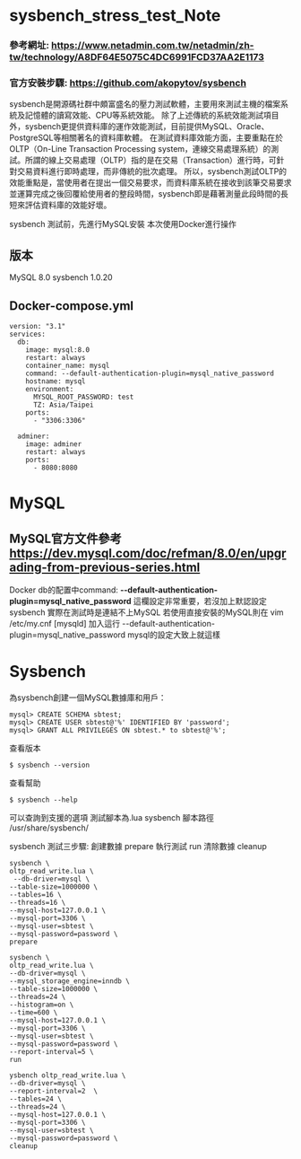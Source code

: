 # sysbench_stress_test_Note

### 參考網址: https://www.netadmin.com.tw/netadmin/zh-tw/technology/A8DF64E5075C4DC6991FCD37AA2E1173
### 官方安裝步驟: https://github.com/akopytov/sysbench
sysbench是開源碼社群中頗富盛名的壓力測試軟體，主要用來測試主機的檔案系統及記憶體的讀寫效能、CPU等系統效能。
除了上述傳統的系統效能測試項目外，sysbench更提供資料庫的運作效能測試，目前提供MySQL、Oracle、PostgreSQL等相關著名的資料庫軟體。
在測試資料庫效能方面，主要重點在於OLTP（On-Line Transaction Processing system，連線交易處理系統）的測試。所謂的線上交易處理（OLTP）指的是在交易（Transaction）進行時，可針對交易資料進行即時處理，而非傳統的批次處理。
所以，sysbench測試OLTP的效能重點是，當使用者在提出一個交易要求，而資料庫系統在接收到該筆交易要求並運算完成之後回覆給使用者的整段時間，sysbench即是藉著測量此段時間的長短來評估資料庫的效能好壞。

sysbench 測試前，先進行MySQL安裝
本次使用Docker進行操作

## 版本
MySQL 8.0
sysbench 1.0.20
## Docker-compose.yml

```
version: "3.1"
services:
  db:
    image: mysql:8.0
    restart: always
    container_name: mysql
    command: --default-authentication-plugin=mysql_native_password 
    hostname: mysql
    environment:
      MYSQL_ROOT_PASSWORD: test
      TZ: Asia/Taipei
    ports:
      - "3306:3306"
    
  adminer:
    image: adminer
    restart: always
    ports:
      - 8080:8080
```


# MySQL
## MySQL官方文件參考 https://dev.mysql.com/doc/refman/8.0/en/upgrading-from-previous-series.html

Docker db的配置中command: **--default-authentication-plugin=mysql_native_password** 這欄設定非常重要，若沒加上默認設定 sysbench 實際在測試時是連結不上MySQL
若使用直接安裝的MySQL則在 vim /etc/my.cnf [mysqld] 加入這行 --default-authentication-plugin=mysql_native_password
mysql的設定大致上就這樣

# Sysbench 
為sysbench創建一個MySQL數據庫和用戶：
```
mysql> CREATE SCHEMA sbtest;
mysql> CREATE USER sbtest@'%' IDENTIFIED BY 'password';
mysql> GRANT ALL PRIVILEGES ON sbtest.* to sbtest@'%';
```

查看版本
```
$ sysbench --version
```

查看幫助
```
$ sysbench --help
```
可以查詢到支援的選項
測試腳本為.lua
sysbench 腳本路徑
/usr/share/sysbench/

sysbench 測試三步驟: 創建數據 prepare 執行測試 run 清除數據 cleanup


```
sysbench \
oltp_read_write.lua \
 --db-driver=mysql \
--table-size=1000000 \
--tables=16 \
--threads=16 \
--mysql-host=127.0.0.1 \
--mysql-port=3306 \
--mysql-user=sbtest \
--mysql-password=password \
prepare 

sysbench \
oltp_read_write.lua \
--db-driver=mysql \
--mysql_storage_engine=inndb \
--table-size=1000000 \
--threads=24 \
--histogram=on \
--time=600 \
--mysql-host=127.0.0.1 \
--mysql-port=3306 \
--mysql-user=sbtest \
--mysql-password=password \
--report-interval=5 \
run 

ysbench oltp_read_write.lua \
--db-driver=mysql \
--report-interval=2  \
--tables=24 \
--threads=24 \
--mysql-host=127.0.0.1 \
--mysql-port=3306 \
--mysql-user=sbtest \
--mysql-password=password \
cleanup
```

